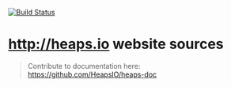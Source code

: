 [![Build Status](https://travis-ci.org/HeapsIO/heaps.io.svg?branch=master)](https://travis-ci.org/HeapsIO/heaps.io)

# <http://heaps.io> website sources

> Contribute to documentation here: <https://github.com/HeapsIO/heaps-doc>

